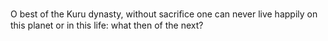 O best of the Kuru dynasty, without sacriﬁce one can never live happily on this planet or in this life: what then of the next?